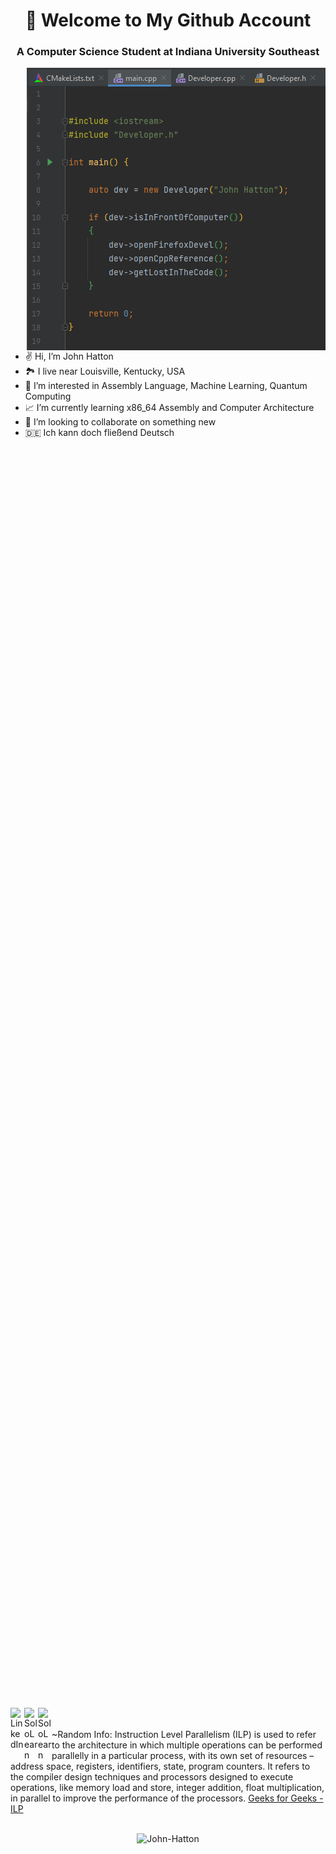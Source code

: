 <h1 align="center">👋 Welcome to My Github Account</h1>


<h3 align="center">A Computer Science Student at Indiana University Southeast</h3>



<!-- Cool Devel Image -->
<!-- Working GIF -->
<img src="https://github.com/John-Hatton/John-Hatton/blob/main/assets/images/John_Hatton.png" alt="dev_object" align="right" />

<br />

- ✌️ Hi, I’m John Hatton
- 🏞️ I live near Louisville, Kentucky, USA   
- 🔬 I’m interested in Assembly Language, Machine Learning, Quantum Computing
- 📈 I’m currently learning x86_64 Assembly and Computer Architecture
- 🚀 I’m looking to collaborate on something new
- 🇩🇪 Ich kann doch fließend Deutsch
 <br />

 <a href="john.hatton@web.de" style="display:block;padding:1000px">
   <img align="left" alt="Web-De" width="22px" src="https://cdn.icon-icons.com/icons2/699/PNG/512/webde_icon-icons.com_61620.png" />
 </a>
 <a href="https://www.linkedin.com/in/john-d-hatton/">
   <img align="left" alt="LinkedIn" width="22px" src="https://cdn-icons-png.flaticon.com/512/3536/3536505.png" />
 </a>
 <a href="https://www.sololearn.com/profile/12548172">
   <img align="left" alt="SoloLearn" width="22px" src="https://blob.sololearn.com/avatars/sololearn.png" />
 </a>
 </a>
 <a href="https://leetcode.com/taschenr3chner/">
   <img align="left" alt="SoloLearn" width="22px" src="https://cdn.iconscout.com/icon/free/png-256/leetcode-3629476-3031539.png" />
 </a>

<br />
<br />
~Random Info: Instruction Level Parallelism (ILP) is used to refer to the architecture in which multiple operations can be performed parallelly in a particular process, with its own set of resources – address space, registers, identifiers, state, program counters. It refers to the compiler design techniques and processors designed to execute operations, like memory load and store, integer addition, float multiplication, in parallel to improve the performance of the processors. <a href="https://www.geeksforgeeks.org/instruction-level-parallelism/">Geeks for Geeks - ILP</a> 

<br />
<br />

<p align="middle">
<img src="https://github-readme-stats.vercel.app/api?username=John-Hatton&show_icons=true" alt="John-Hatton" />

</p>



<!---
John-Hatton/John-Hatton is a ✨ special ✨ repository because its `README.md` (this file) appears on your GitHub profile.
You can click the Preview link to take a look at your changes.
--->
